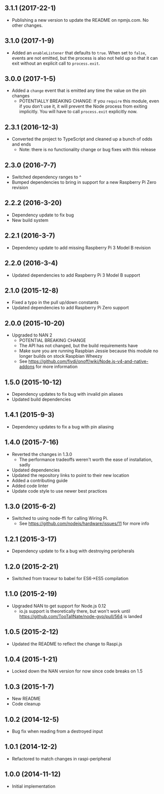 ## 3.1.1 (2017-22-1)

- Publishing a new version to update the README on npmjs.com. No other changes.

## 3.1.0 (2017-1-9)

- Added an `enableListener` that defaults to `true`. When set to `false`, events are not emitted, but the process is also not held up so that it can exit without an explicit call to `process.exit`.

## 3.0.0 (2017-1-5)

- Added a `change` event that is emitted any time the value on the pin changes
  - POTENTIALLY BREAKING CHANGE: If you `require` this module, even if you don't use it, it will prevent the Node process from exiting implicitly. You will have to call `process.exit` explicitly now.

## 2.3.1 (2016-12-3)

- Converted the project to TypeScript and cleaned up a bunch of odds and ends
  - Note: there is no functionality change or bug fixes with this release

## 2.3.0 (2016-7-7)

- Switched dependency ranges to ^
- Bumped dependencies to bring in support for a new Raspberry Pi Zero revision

## 2.2.2 (2016-3-20)

- Dependency update to fix bug
- New build system

## 2.2.1 (2016-3-7)

- Dependency update to add missing Raspberry Pi 3 Model B revision

## 2.2.0 (2016-3-4)

- Updated dependencies to add Raspberry Pi 3 Model B support

## 2.1.0 (2015-12-8)

- Fixed a typo in the pull up/down constants
- Updated dependencies to add Raspberry Pi Zero support

## 2.0.0 (2015-10-20)

- Upgraded to NAN 2
  - POTENTIAL BREAKING CHANGE
  - The API has not changed, but the build requirements have
  - Make sure you are running Raspbian Jessie because this module no longer builds on stock Raspbian Wheezy
  - See https://github.com/fivdi/onoff/wiki/Node.js-v4-and-native-addons for more information

## 1.5.0 (2015-10-12)

- Dependency updates to fix bug with invalid pin aliases
- Updated build dependencies

## 1.4.1 (2015-9-3)

- Dependency updates to fix a bug with pin aliasing

## 1.4.0 (2015-7-16)

- Reverted the changes in 1.3.0
  - The performance tradeoffs weren't worth the ease of installation, sadly
- Updated dependencies
- Updated the repository links to point to their new location
- Added a contributing guide
- Added code linter
- Update code style to use newer best practices

## 1.3.0 (2015-6-2)

- Switched to using node-ffi for calling Wiring Pi.
    - See https://github.com/nodejs/hardware/issues/11 for more info

## 1.2.1 (2015-3-17)

- Dependency update to fix a bug with destroying peripherals

## 1.2.0 (2015-2-21)

- Switched from traceur to babel for ES6->ES5 compilation

## 1.1.0 (2015-2-19)

- Upgraded NAN to get support for Node.js 0.12
  - io.js support is theoretically there, but won't work until https://github.com/TooTallNate/node-gyp/pull/564 is landed

## 1.0.5 (2015-2-12)

- Updated the README to reflect the change to Raspi.js

## 1.0.4 (2015-1-21)

- Locked down the NAN version for now since code breaks on 1.5

## 1.0.3 (2015-1-7)

- New README
- Code cleanup

## 1.0.2 (2014-12-5)

- Bug fix when reading from a destroyed input

## 1.0.1 (2014-12-2)

- Refactored to match changes in raspi-peripheral

## 1.0.0 (2014-11-12)

- Initial implementation
